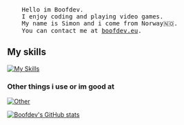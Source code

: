 <pre>
    Hello im Boofdev.
    I enjoy coding and playing video games.
    My name is Simon and i come from Norway🇳🇴.
    You can contact me at <a href="https://boofdev.eu">boofdev.eu</a>.
</pre>
## My skills
[![My Skills](https://skillicons.dev/icons?i=js,html,css,go,tailwind,svelte,linux)](https://skillicons.dev)

### Other things i use or im good at
[![Other](https://skillicons.dev/icons?i=js,html,css,go,tailwind,svelte,bots,cloudflare,docker,ipfs,linux,raspberrypi,workers)](https://skillicons.dev)

[![Boofdev's GitHub stats](https://github-readme-stats.vercel.app/api?username=hexahigh&theme=github_dark)](https://github.com/anuraghazra/github-readme-stats)
